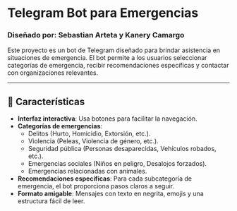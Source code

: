 # Telegram Bot para Emergencias

### **Diseñado por: Sebastian Arteta y Kanery Camargo**

Este proyecto es un bot de Telegram diseñado para brindar asistencia en situaciones de emergencia. El bot permite a los usuarios seleccionar categorías de emergencia, recibir recomendaciones específicas y contactar con organizaciones relevantes.

---

## 🚀 **Características**

- **Interfaz interactiva**: Usa botones para facilitar la navegación.
- **Categorías de emergencias**:
  - Delitos (Hurto, Homicidio, Extorsión, etc.).
  - Violencia (Peleas, Violencia de género, etc.).
  - Seguridad pública (Personas desaparecidas, Vehículos robados, etc.).
  - Emergencias sociales (Niños en peligro, Desalojos forzados).
  - Emergencias relacionadas con animales.
- **Recomendaciones específicas**: Para cada subcategoría de emergencia, el bot proporciona pasos claros a seguir.
- **Formato amigable**: Mensajes con texto en negrita, emojis y una estructura fácil de leer.
